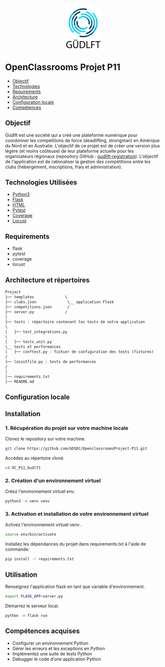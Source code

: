 <h3 align="center">
    <img alt="Logo" title="#logo" src="16007798203635_P9.png">
    <br>
</h3>






# OpenClassrooms Projet P11

- [Objectif](#obj)
- [Technologies](#techs)
- [Requirements](#reqs)
- [Architecture](#architecture)
- [Configuration locale](#localconfig)
- [Compétences](#competences)

<a id="obj"></a>
## Objectif

Güdlft est une société qui a créé une plateforme numérique pour coordonner les compétitions de force (deadlifting, strongman) en Amérique du Nord et en Australie. L'objectif de ce projet est de créer une version plus légère (et moins coûteuse) de leur plateforme actuelle pour les organisateurs régionaux (repository GitHub : [gudlift-registration](https://github.com/OpenClassrooms-Student-Center/Python_Testing)). L'objectif de l'application est de rationaliser la gestion des compétitions entre les clubs (hébergement, inscriptions, frais et administration).

<a id="techs"></a>
## Technologies Utilisées
- [Python3](https://www.python.org/)
- [Flask](https://flask.palletsprojects.com/)
- [HTML](https://developer.mozilla.org/fr/docs/Web/HTML)
- [Pytest](https://docs.pytest.org/)
- [Coverage](https://coverage.readthedocs.io/)
- [Locust](https://locust.io/)

<a id="reqs"></a>
## Requirements
- flask
- pytest
- coverage
- locust

<a id="architecture"></a>
## Architecture et répertoires
```
Project
├── templates              \
├── clubs.json              \__ application Flask
├── competitions.json       /
├── server.py              /
│
├── tests : répertoire contenant les tests de notre application       \
│   ├── test_integrations.py                                              \
│   ├── tests_unit.py                                                      \__ tests et performances
│   ├── conftest.py : fichier de configuration des tests (fixtures)     /
├── locustfile.py : tests de performances                              /
│
|── requirements.txt
|── README.md
```

<a id="localconfig"></a>
## Configuration locale
## Installation

### 1. Récupération du projet sur votre machine locale

Clonez le repository sur votre machine.

```bash
git clone https://github.com/GDSDC/OpenclassroomsProject-P11.git
```

Accédez au répertoire cloné.
```bash
cd OC_P11_Gudlft
```

### 2. Création d'un environnement virtuel 
Créez l'environnement virtuel env.
```bash
python3 -m venv venv
```

### 3. Activation et installation de votre environnement virtuel 

Activez l'environnement virtuel venv .
```bash
source env/bin/activate
```

Installez les dépendances du projet dans requirements.txt à l'aide de commande:
```bash
pip install -r requirements.txt
```

## Utilisation

Renseignez l'application flask en tant que variable d'environnement.
```bash
export FLASK_APP=server.py
```
Démarrez le serveur local.
```bash
python -m flask run
```

<a id="competences"></a>
## Compétences acquises
- Configurer un environnement Python
- Gérer les erreurs et les exceptions en Python
- Implémentez une suite de tests Python
- Debugger le code d’une application Python